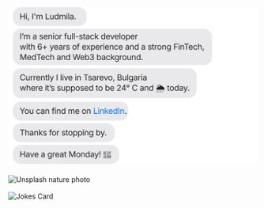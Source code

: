[![](https://raw.githubusercontent.com/milaabl/milaabl/main/chat.svg)](https://www.linkedin.com/in/ludmila-a-dev/)
<br/>
<br/>
<img width="50%" src="https://images.unsplash.com/photo-1685321429849-188d84461c8e?crop=entropy&cs=tinysrgb&fit=max&fm=jpg&ixid=M3w0NjY3Mzl8MHwxfHJhbmRvbXx8fHx8fHx8fDE2ODc3NzUzMjh8&ixlib=rb-4.0.3&q=80&w=1080" alt="Unsplash nature photo" />
<br/>
<br/>
![Jokes Card](https://readme-jokes.vercel.app/api)
